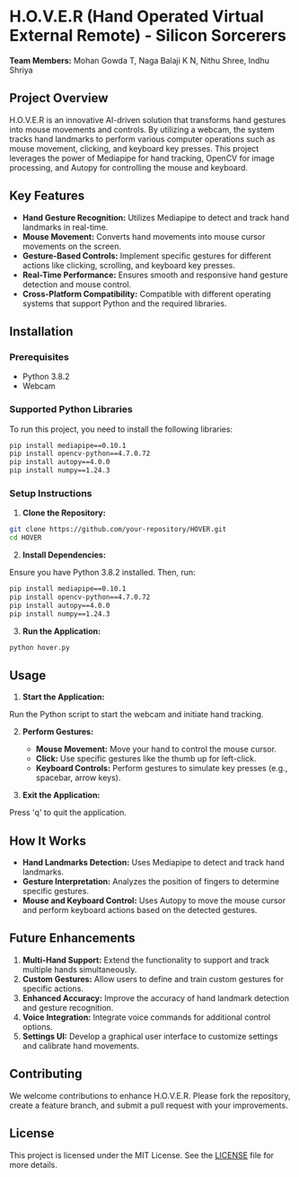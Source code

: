 # H.O.V.E.R (Hand Operated Virtual External Remote) - Silicon Sorcerers

**Team Members:** Mohan Gowda T, Naga Balaji K N, Nithu Shree, Indhu Shriya

## Project Overview

H.O.V.E.R is an innovative AI-driven solution that transforms hand gestures into mouse movements and controls. By utilizing a webcam, the system tracks hand landmarks to perform various computer operations such as mouse movement, clicking, and keyboard key presses. This project leverages the power of Mediapipe for hand tracking, OpenCV for image processing, and Autopy for controlling the mouse and keyboard.

## Key Features

- **Hand Gesture Recognition:** Utilizes Mediapipe to detect and track hand landmarks in real-time.
- **Mouse Movement:** Converts hand movements into mouse cursor movements on the screen.
- **Gesture-Based Controls:** Implement specific gestures for different actions like clicking, scrolling, and keyboard key presses.
- **Real-Time Performance:** Ensures smooth and responsive hand gesture detection and mouse control.
- **Cross-Platform Compatibility:** Compatible with different operating systems that support Python and the required libraries.

## Installation

### Prerequisites

- Python 3.8.2
- Webcam

### Supported Python Libraries

To run this project, you need to install the following libraries:

```sh
pip install mediapipe==0.10.1
pip install opencv-python==4.7.0.72
pip install autopy==4.0.0
pip install numpy==1.24.3
```

### Setup Instructions

1. **Clone the Repository:**

```sh
git clone https://github.com/your-repository/HOVER.git
cd HOVER
```

2. **Install Dependencies:**

Ensure you have Python 3.8.2 installed. Then, run:

```sh
pip install mediapipe==0.10.1
pip install opencv-python==4.7.0.72
pip install autopy==4.0.0
pip install numpy==1.24.3
```

3. **Run the Application:**

```sh
python hover.py
```

## Usage

1. **Start the Application:**

Run the Python script to start the webcam and initiate hand tracking.

2. **Perform Gestures:**

   - **Mouse Movement:** Move your hand to control the mouse cursor.
   - **Click:** Use specific gestures like the thumb up for left-click.
   - **Keyboard Controls:** Perform gestures to simulate key presses (e.g., spacebar, arrow keys).

3. **Exit the Application:**

Press 'q' to quit the application.

## How It Works

- **Hand Landmarks Detection:** Uses Mediapipe to detect and track hand landmarks.
- **Gesture Interpretation:** Analyzes the position of fingers to determine specific gestures.
- **Mouse and Keyboard Control:** Uses Autopy to move the mouse cursor and perform keyboard actions based on the detected gestures.

## Future Enhancements

1. **Multi-Hand Support:** Extend the functionality to support and track multiple hands simultaneously.
2. **Custom Gestures:** Allow users to define and train custom gestures for specific actions.
3. **Enhanced Accuracy:** Improve the accuracy of hand landmark detection and gesture recognition.
4. **Voice Integration:** Integrate voice commands for additional control options.
5. **Settings UI:** Develop a graphical user interface to customize settings and calibrate hand movements.

## Contributing

We welcome contributions to enhance H.O.V.E.R. Please fork the repository, create a feature branch, and submit a pull request with your improvements.

## License

This project is licensed under the MIT License. See the [LICENSE](LICENSE) file for more details.
